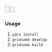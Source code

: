 <svg xmlns="http://www.w3.org/2000/svg" height="2rem" viewBox="0 0 292.001 292"><g transform="translate(310 -1274)"><rect width="292" height="292" transform="translate(-310 1274)" fill="none"/><path d="M644-803v-9H528v9H516v-230H656v230ZM528-824H644v-58H528Zm0-70H644v-57H528Zm0-69H644v-58H528ZM796-803H668V-986H808v183ZM680-815H796v-43H680Zm0-55H796v-61H680Zm0-73H796v-31H680Z" transform="translate(-826 2338)" fill="#c2c4c3"/></g></svg>

### Usage
1. `yarn install`
3. `gridsome develop`
4. `gridsome build`
